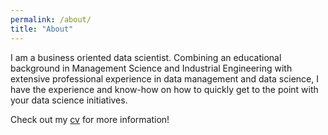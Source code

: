 ```yaml
---
permalink: /about/
title: "About"
---
```


I am a business oriented data scientist. Combining an educational background in Management Science and Industrial Engineering with extensive professional experience in data management and data science, I have the experience and know-how on how to quickly get to the point with your data science initiatives.

Check out my [cv](/cv) for more information!
